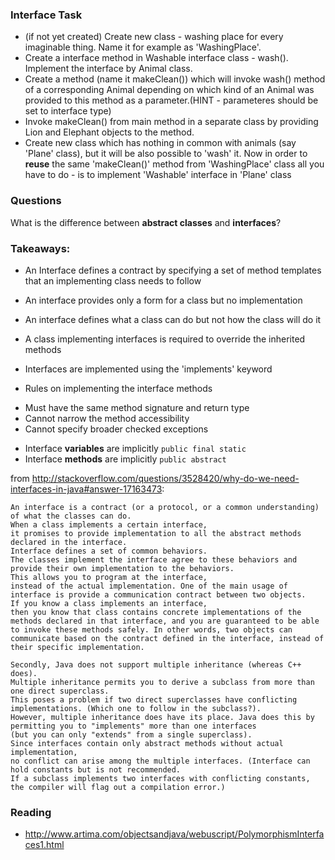 ### Interface Task

- (if not yet created) Create new class - washing place for every imaginable thing. Name it for example as 'WashingPlace'.
- Create a interface method in Washable interface class - wash(). Implement the interface by Animal class.
- Create a method (name it makeClean()) which will invoke wash() method of a corresponding Animal depending on which kind of an Animal was provided to this method as a parameter.(HINT - parameteres should be set to interface type)
- Invoke makeClean() from main method in a separate class by providing Lion and Elephant objects to the method.
- Create new class which has nothing in common with animals (say 'Plane' class), but it will be also possible to 'wash' it.
Now in order to **reuse** the same 'makeClean()' method from 'WashingPlace' class all you have to do - is to implement 'Washable' interface in 'Plane' class

### Questions
What is the difference between **abstract classes** and **interfaces**?

### Takeaways:
- An Interface defines a contract by specifying a set of method templates that an implementing class needs to follow
- An interface provides only a form for a class but no implementation
- An interface defines what a class can do but not how the class will do it

- A class implementing interfaces is required to override the inherited methods
- Interfaces are implemented using the 'implements' keyword
- Rules on implementing the interface methods
* Must have the same method signature and return type
* Cannot narrow the method accessibility
* Cannot specify broader checked exceptions
- Interface **variables** are implicitly `public final static`
- Interface **methods** are implicitly `public abstract`

from http://stackoverflow.com/questions/3528420/why-do-we-need-interfaces-in-java#answer-17163473:
```
An interface is a contract (or a protocol, or a common understanding) of what the classes can do.
When a class implements a certain interface,
it promises to provide implementation to all the abstract methods declared in the interface.
Interface defines a set of common behaviors.
The classes implement the interface agree to these behaviors and provide their own implementation to the behaviors.
This allows you to program at the interface,
instead of the actual implementation. One of the main usage of interface is provide a communication contract between two objects.
If you know a class implements an interface,
then you know that class contains concrete implementations of the methods declared in that interface, and you are guaranteed to be able to invoke these methods safely. In other words, two objects can communicate based on the contract defined in the interface, instead of their specific implementation.

Secondly, Java does not support multiple inheritance (whereas C++ does).
Multiple inheritance permits you to derive a subclass from more than one direct superclass.
This poses a problem if two direct superclasses have conflicting implementations. (Which one to follow in the subclass?).
However, multiple inheritance does have its place. Java does this by permitting you to "implements" more than one interfaces
(but you can only "extends" from a single superclass).
Since interfaces contain only abstract methods without actual implementation,
no conflict can arise among the multiple interfaces. (Interface can hold constants but is not recommended.
If a subclass implements two interfaces with conflicting constants, the compiler will flag out a compilation error.)
```
### Reading
- http://www.artima.com/objectsandjava/webuscript/PolymorphismInterfaces1.html
